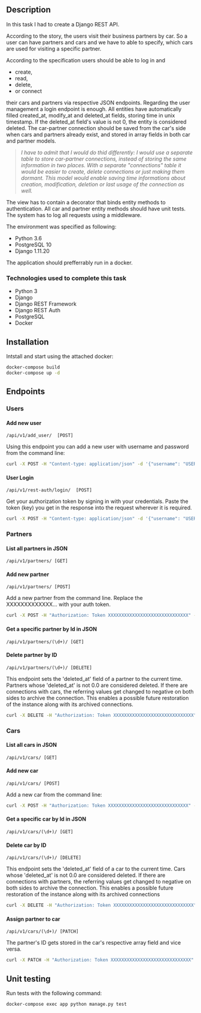 ## Description

In this task I had to create a Django REST API.

According to the story, the users visit their business partners by car. So a user can have partners and cars and we have to able to specify, which cars are used for visiting a specific partner.

According to the specification users should be able to log in and

- create,
- read,
- delete,
- or connect

their cars and partners via respective JSON endpoints.
Regarding the user management a login endpoint is enough.
All entities have automatically filled created_at, modify_at and deleted_at fields, storing time in unix timestamp. If the deleted_at field's value is not 0, the entity is considered deleted.
The car-partner connection should be saved from the car's side when cars and partners already exist, and stored in array fields in both car and partner models.

> *I have to admit that I would do thid differently: I would use a separate table to store car-partner connections, instead of storing the same information in two places. With a separate "connections" table it would be easier to create, delete connections or just making them dormant. This model would enable saving time informations about creation, modification, deletion or last usage of the connection as well.*

The view has to contain a decorator that binds entity methods to authentication.
All car and partner entity methods should have unit tests.
The system has to log all requests using a middleware.

The environment was specified as following:

- Python 3.6
- PostgreSQL 10
- Django 1.11.20

The application should prefferrably run in a docker.

### Technologies used to complete this task

* Python 3
* Django
* Django REST Framework
* Django REST Auth
* PostgreSQL
* Docker

## Installation

Intstall and start using the attached docker:

```bash
docker-compose build
docker-compose up -d
```

## Endpoints

### Users

#### Add new user

`/api/v1/add_user/  [POST]` 

Using this endpoint you can add a new user with username and password from the command line:

```bash
curl -X POST -H "Content-type: application/json" -d '{"username": "USERNAME", "password": "PASSWORD"}' 'http://127.0.0.1:8000/api/v1/add_user/'
```

#### User Login

`/api/v1/rest-auth/login/  [POST]` 

Get your authorization token by signing in with your credentials. Paste the token (key) you get in the response into the request wherever it is required.

```bash
curl -X POST -H "Content-type: application/json" -d '{"username": "USERNAME", "password": "PASSWORD"}' 'http://127.0.0.1:8000/api/v1/rest-auth/login/'
```


### Partners

#### List all partners in JSON

`/api/v1/partners/ [GET]`

#### Add new partner

`/api/v1/partners/ [POST]`

Add a new partner from the command line. Replace the XXXXXXXXXXXXX... with your auth token.

```bash
curl -X POST -H "Authorization: Token XXXXXXXXXXXXXXXXXXXXXXXXXXXXXX" -H "Content-type: application/json" -d '{"name": "NAME", "city": "CITY", "address": "ADDRESS", "company_name": "COMPANY_NAME"}' 'http://127.0.0.1:8000/api/v1/partners/'
```

#### Get a specific partner by Id in JSON

`/api/v1/partners/(\d+)/ [GET]`

#### Delete partner by ID

`/api/v1/partners/(\d+)/ [DELETE]`

This endpoint sets the 'deleted_at' field of a partner to the current time. Partners whose 'deleted_at' is not 0.0 are considered deleted.
If there are connections with cars, the referring values get changed to negative on both sides to archive the connection.
This enables a possible future restoration of the instance along with its archived connections. 

```bash
curl -X DELETE -H "Authorization: Token XXXXXXXXXXXXXXXXXXXXXXXXXXXXXX" 'http://127.0.0.1:8000/api/v1/partners/ID/'
```

### Cars

#### List all cars in JSON

`/api/v1/cars/ [GET]`

#### Add new car

`/api/v1/cars/ [POST]`

Add a new car from the command line:

```bash
curl -X POST -H "Authorization: Token XXXXXXXXXXXXXXXXXXXXXXXXXXXXXX" -H "Content-type: application/json" -d '{"average_fuel": NUM, "driver": "DRIVER", "owner": "OWNER", "type": "pr"/"co"}' 'http://127.0.0.1:8000/api/v1/cars/'
```

#### Get a specific car by Id in JSON

`/api/v1/cars/(\d+)/ [GET]`

#### Delete car by ID

`/api/v1/cars/(\d+)/ [DELETE]`

This endpoint sets the 'deleted_at' field of a car to the current time. Cars whose 'deleted_at' is not 0.0 are considered deleted.
If there are connections with partners, the referring values get changed to negative on both sides to archive the connection.
This enables a possible future restoration of the instance along with its archived connections

```bash
curl -X DELETE -H "Authorization: Token XXXXXXXXXXXXXXXXXXXXXXXXXXXXXX" 'http://127.0.0.1:8000/api/v1/cars/ID/'
```

#### Assign partner to car

`/api/v1/cars/(\d+)/ [PATCH]`

The partner's ID gets stored in the car's respective array field and vice versa.

```bash
curl -X PATCH -H "Authorization: Token XXXXXXXXXXXXXXXXXXXXXXXXXXXXXX" -H "Content-type: application/json" -d '{"partner": PARTNER_ID}' 'http://127.0.0.1:8000/api/v1/cars/ID/'
```

## Unit testing

Run tests with the following command:

```bash
docker-compose exec app python manage.py test
```